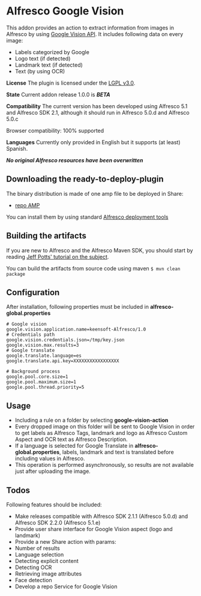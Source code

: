 Alfresco Google Vision
======================

This addon provides an action to extract information from images in Alfresco by using [Google Vision API](https://cloud.google.com/vision/). It includes following data on every image:
* Labels categorized by Google
* Logo text (if detected)
* Landmark text (if detected)
* Text (by using OCR)

**License**
The plugin is licensed under the [LGPL v3.0](http://www.gnu.org/licenses/lgpl-3.0.html). 

**State**
Current addon release 1.0.0 is ***BETA***

**Compatibility**
The current version has been developed using Alfresco 5.1 and Alfresco SDK 2.1, although it should run in Alfresco 5.0.d and Alfresco 5.0.c

Browser compatibility: 100% supported

**Languages**
Currently only provided in English but it supports (at least) Spanish.

***No original Alfresco resources have been overwritten***

Downloading the ready-to-deploy-plugin
--------------------------------------
The binary distribution is made of one amp file to be deployed in Share:

* [repo AMP](https://github.com/keensoft/alfresco-google-vision/releases/download/1.0-SNAPSHOT/google-vision-repo.amp)

You can install them by using standard [Alfresco deployment tools](http://docs.alfresco.com/community/tasks/dev-extensions-tutorials-simple-module-install-amp.html)

Building the artifacts
----------------------
If you are new to Alfresco and the Alfresco Maven SDK, you should start by reading [Jeff Potts' tutorial on the subject](http://ecmarchitect.com/alfresco-developer-series-tutorials/maven-sdk/tutorial/tutorial.html).

You can build the artifacts from source code using maven
```$ mvn clean package```

Configuration
----------------------
After installation, following properties must be included in **alfresco-global.properties**

```
# Google vision
google.vision.application.name=keensoft-Alfresco/1.0
# Credentials path
google.vision.credentials.json=/tmp/key.json
google.vision.max.results=3
# Google translate
google.translate.language=es
google.translate.api.key=XXXXXXXXXXXXXXXXX

# Background process
google.pool.core.size=1
google.pool.maximum.size=1
google.pool.thread.priority=5

```
Usage
----------------------
* Including a rule on a folder by selecting **google-vision-action**
* Every dropped image on this folder will be sent to Google Vision in order to get labels as Alfresco Tags, landmark and logo as Alfresco Custom Aspect and OCR text as Alfresco Description. 
* If a language is selected for Google Translate in **alfresco-global.properties**, labels, landmark and text is translated before including values in Alfresco. 
* This operation is performed asynchronously, so results are not available just after uploading the image.

Todos
----------------------
Following features should be included:
* Make releases compatible with Alfresco SDK 2.1.1 (Alfresco 5.0.d) and Alfresco SDK 2.2.0 (Alfresco 5.1.e)
* Provide user share interface for Google Vision aspect (logo and landmark)
* Provide a new Share action with params:
 * Number of results
 * Language selection
 * Detecting explicit content
 * Detecting OCR
 * Retrieving image attributes
 * Face detection
* Develop a repo Service for Google Vision
